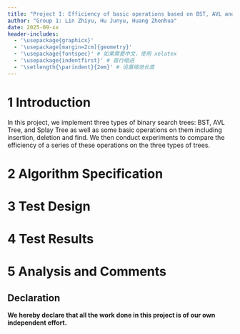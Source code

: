 ```yaml
---
title: "Project I: Efficiency of basic operations based on BST, AVL and Splay Trees"
author: "Group 1: Lin Zhiyu, Hu Junyu, Huang Zhenhua"
date: 2025-09-xx
header-includes:
  - '\usepackage{graphicx}'
  - '\usepackage[margin=2cm]{geometry}'
  - '\usepackage{fontspec}' # 如果需要中文，使用 xelatex
  - '\usepackage{indentfirst}' # 首行缩进
  - '\setlength{\parindent}{2em}' # 设置缩进长度
---
```


# 1 Introduction
In this project, we implement three types of binary search trees: BST, AVL Tree, and Splay Tree as well as some basic operations on them including insertion, deletion and find. We then conduct experiments to compare the efficiency of a series of these operations on the three types of trees.
# 2 Algorithm Specification

# 3 Test Design

# 4 Test Results

# 5 Analysis and Comments


## Declaration
**We hereby declare that all the work done in this project is of our own independent effort.**